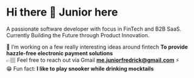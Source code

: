# Hi there 👋 Junior here

A passionate software developer with focus in FinTech and B2B SaaS. Currently Building the Future through Product Innovation.

💫 I’m working on a few really interesting ideas around fintech **To provide hazzle-free electronic payment solutions**
<br> 
👉🏽 Feel free to reach out via Gmail **me.juniorfredrick@gmail.com** ⚡ 
<br>
😁 Fun fact: **I like to play snooker while drinking mocktails**



